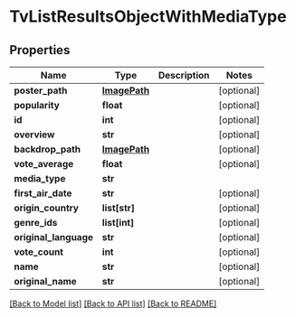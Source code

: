 # TvListResultsObjectWithMediaType

## Properties
Name | Type | Description | Notes
------------ | ------------- | ------------- | -------------
**poster_path** | [**ImagePath**](ImagePath.md) |  | [optional] 
**popularity** | **float** |  | [optional] 
**id** | **int** |  | [optional] 
**overview** | **str** |  | [optional] 
**backdrop_path** | [**ImagePath**](ImagePath.md) |  | [optional] 
**vote_average** | **float** |  | [optional] 
**media_type** | **str** |  | 
**first_air_date** | **str** |  | [optional] 
**origin_country** | **list[str]** |  | [optional] 
**genre_ids** | **list[int]** |  | [optional] 
**original_language** | **str** |  | [optional] 
**vote_count** | **int** |  | [optional] 
**name** | **str** |  | [optional] 
**original_name** | **str** |  | [optional] 

[[Back to Model list]](../README.md#documentation-for-models) [[Back to API list]](../README.md#documentation-for-api-endpoints) [[Back to README]](../README.md)

